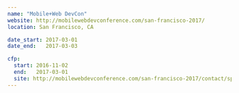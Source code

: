 ```yaml
---
name: "Mobile+Web DevCon"
website: http://mobilewebdevconference.com/san-francisco-2017/
location: San Francisco, CA

date_start: 2017-03-01
date_end:   2017-03-03

cfp:
  start: 2016-11-02
  end:   2017-03-01
  site: http://mobilewebdevconference.com/san-francisco-2017/contact/speak-at-mwdcon/
---
```

